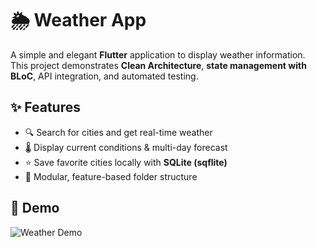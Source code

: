 # 🌦️ Weather App

A simple and elegant **Flutter** application to display weather information.  
This project demonstrates **Clean Architecture**, **state management with BLoC**, API integration, and automated testing.


## ✨ Features
- 🔍 Search for cities and get real-time weather  
- 🌡️ Display current conditions & multi-day forecast  
- ⭐ Save favorite cities locally with **SQLite (sqflite)**  
- 🧩 Modular, feature-based folder structure  


## 🎥 Demo

![Weather Demo](images/weather.gif)

